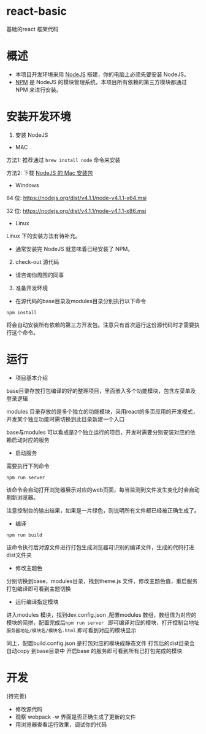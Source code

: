 # react-basic
基础的react 框架代码
# 概述

* 本项目开发环境采用 [NodeJS](http://nodejs.org) 搭建，你的电脑上必须先要安装 NodeJS。
* [NPM](https://www.npmjs.org/) 是 NodeJS 的模块管理系统，本项目所有依赖的第三方模块都通过 NPM 来进行安装。

# 安装开发环境

1. 安装 NodeJS

* MAC

方法1: 推荐通过 `brew install node` 命令来安装

方法2: 下载 [NodeJS 的 Mac 安装包](https://nodejs.org/dist/v4.1.1/node-v4.1.1.pkg)

* Windows

64 位: https://nodejs.org/dist/v4.1.1/node-v4.1.1-x64.msi

32 位: https://nodejs.org/dist/v4.1.1/node-v4.1.1-x86.msi

* Linux

Linux 下的安装方法有待补充。

* 通常安装完 NodeJS 就意味着已经安装了 NPM。

2. check-out 源代码

* 请咨询你周围的同事

3. 准备开发环境

* 在源代码的base目录及modules目录分别执行以下命令

`npm install`

将会自动安装所有依赖的第三方开发包。注意只有首次运行这份源代码时才需要执行这个命令。

# 运行

* 项目基本介绍

base目录存放打包编译的好的整理项目，里面嵌入多个功能模块，包含左菜单及登录逻辑

modules 目录存放的是多个独立的功能模块，采用react的多页应用的开发模式，开发某个独立功能时需切换到此目录新建一个入口

base与modules 可以看成是2个独立运行的项目，开发时需要分别安装对应的依赖启动对应的服务

* 启动服务

需要执行下列命令

`npm run server`

该命令会自动打开浏览器展示对应的web页面，每当监测到文件发生变化时会自动刷新浏览器。

注意控制台的输出结果，如果是一片绿色，则说明所有文件都已经被正确生成了。

* 编译

`npm run build`

该命令执行后对源文件进行打包生成浏览器可识别的编译文件，生成的代码打进dist文件夹

* 修改主题色

分别切换到base，modules目录，找到theme.js 文件，修改主题色值，重启服务打包编译即可看到主题切换

* 运行编译指定模块

进入modules 模块，找到dev.config.json ,配置modules 数组，数组值为对应的模块的简拼，配置完成后`npm run server ` 即可编译对应的模块，打开控制台地址 `服务器地址/模块名/模块名.html` 即可看到对应的模块显示

同上，配置build.config.json 是打包对应的模块成静态文件
打包后的dist目录会自动copy 到base目录中
开启base 的服务即可看到所有已打包完成的模块


# 开发

(待完善)

* 修改源代码
* 观察 webpack -w 界面是否正确生成了更新的文件
* 用浏览器查看运行效果，调试你的代码
